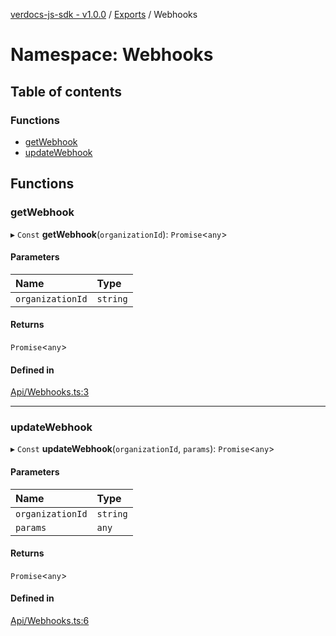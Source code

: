[verdocs-js-sdk - v1.0.0](../README.md) / [Exports](../modules.md) / Webhooks

# Namespace: Webhooks

## Table of contents

### Functions

- [getWebhook](Webhooks.md#getwebhook)
- [updateWebhook](Webhooks.md#updatewebhook)

## Functions

### getWebhook

▸ `Const` **getWebhook**(`organizationId`): `Promise`<`any`\>

#### Parameters

| Name | Type |
| :------ | :------ |
| `organizationId` | `string` |

#### Returns

`Promise`<`any`\>

#### Defined in

[Api/Webhooks.ts:3](https://github.com/Verdocs/js-sdk/blob/6ec87bd/src/Api/Webhooks.ts#L3)

___

### updateWebhook

▸ `Const` **updateWebhook**(`organizationId`, `params`): `Promise`<`any`\>

#### Parameters

| Name | Type |
| :------ | :------ |
| `organizationId` | `string` |
| `params` | `any` |

#### Returns

`Promise`<`any`\>

#### Defined in

[Api/Webhooks.ts:6](https://github.com/Verdocs/js-sdk/blob/6ec87bd/src/Api/Webhooks.ts#L6)
